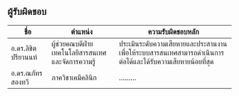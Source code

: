 ## ผู้รับผิดชอบ

| ชื่อ | ตำแหน่ง | ความรับผิดชอบหลัก |
|-------|---------|---------|
| อ.ดร.ลิขิต ปรียานนท์ | ผู้ช่วยคณบดีฝ่ายเทคโนโลยีสารสนเทศและจัดการความรู้ | ประเมินระดับความเสียหายและประสานงานเพื่อให้ระบบสารสนเทศสามารถดำเนินการต่อได้และได้รับความเสียหายน้อยที่สุด |
| อ.ดร.ณภัทร สองทวี | ภาควิชาเคมีคลินิก | ......... |
